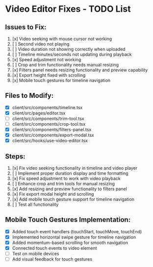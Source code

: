 # Video Editor Fixes - TODO List

## Issues to Fix:
1. [x] Video seeking with mouse cursor not working
2. [ ] Second video not playing
3. [ ] Video duration not showing correctly when uploaded
4. [ ] Timeline minutes/seconds not updating during playback
5. [x] Speed adjustment not working
6. [ ] Crop and trim functionality needs manual resizing
7. [x] Filters panel needs resizing functionality and preview capability
8. [x] Export height fixed with scrolling
9. [x] Mobile touch gestures for timeline navigation

## Files to Modify:
- [x] client/src/components/timeline.tsx
- [x] client/src/pages/editor.tsx
- [ ] client/src/components/trim-tool.tsx
- [ ] client/src/components/crop-tool.tsx
- [x] client/src/components/filters-panel.tsx
- [x] client/src/components/export-modal.tsx
- [x] client/src/hooks/use-video-editor.tsx

## Steps:
1. [x] Fix video seeking functionality in timeline and video player
2. [ ] Implement proper duration display and time formatting
3. [x] Fix speed adjustment to work with video playback
4. [ ] Enhance crop and trim tools for manual resizing
5. [x] Add resizing and preview functionality to filters panel
6. [x] Fix export modal height and scrolling
7. [x] Add mobile touch gesture support for timeline navigation
8. [ ] Test all functionality

## Mobile Touch Gestures Implementation:
- [x] Added touch event handlers (touchStart, touchMove, touchEnd)
- [x] Implemented horizontal swipe gesture for timeline navigation
- [x] Added momentum-based scrolling for smooth navigation
- [x] Connected touch events to video element
- [ ] Test on mobile devices
- [ ] Add visual feedback for touch gestures
